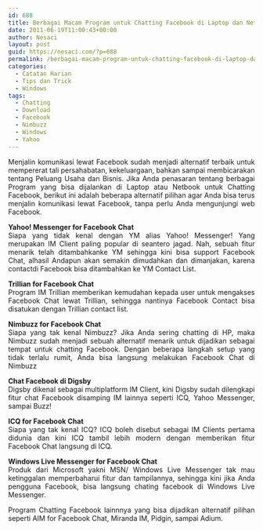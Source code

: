 ```yaml
---
id: 688
title: Berbagai Macam Program untuk Chatting Facebook di Laptop dan Netbook
date: 2011-06-19T11:00:43+00:00
author: Nesaci
layout: post
guid: https://nesaci.com/?p=688
permalink: /berbagai-macam-program-untuk-chatting-facebook-di-laptop-dan-netbook/
categories:
  - Catatan Harian
  - Tips dan Trick
  - Windows
tags:
  - Chatting
  - Download
  - Facebook
  - Nimbuzz
  - Windows
  - Yahoo
---
```

<p style="text-align: justify;">
  Menjalin komunikasi lewat Facebook sudah menjadi alternatif terbaik untuk mempererat tali persahabatan, kekeluargaan, bahkan sampai membicarakan tentang Peluang Usaha dan Bisnis. Jika Anda penasaran tentang berbagai Program yang bisa dijalankan di Laptop atau Netbook untuk Chatting Facebook, berikut ini adalah beberapa alternatif pilihan agar Anda bisa terus menjalin komunikasi lewat Facebook, tanpa perlu Anda mengunjungi web Facebook.
</p>

<p style="text-align: justify;">
  <strong>Yahoo! Messenger for Facebook Chat</strong><br /> Siapa yang tidak kenal dengan YM alias Yahoo! Messenger! Yang merupakan IM Client paling popular di seantero jagad. Nah, sebuah fitur menarik telah ditambahkanke YM sehingga kini bisa support Facebook Chat, alhasil Andapun akan semakin dimudahkan dan dimanjakan, karena contactdi Facebook bisa ditambahkan ke YM Contact List.
</p>

<p style="text-align: justify;">
  <strong>Trillian for Facebook Chat</strong><br /> Program IM Trillian memberikan kemudahan kepada user untuk mengakses Facebook Chat lewat Trillian, sehingga nantinya Facebook Contact bisa disatukan dengan Trillian contact list.
</p>

<p style="text-align: justify;">
  <strong>Nimbuzz for Facebook Chat</strong><br /> Siapa yang tak kenal Nimbuzz? Jika Anda sering chatting di HP, maka Nimbuzz sudah menjadi sebuah alternatif menarik untuk dijadikan sebagai tempat untuk chatting Facebook. Dengan beberapa langkah setup yang tidak terlalu rumit, Anda bisa langsung melakukan Facebook Chat di Nimbuzz
</p>

<p style="text-align: justify;">
  <strong>Chat Facebook di Digsby</strong><br /> Digsby dikenal sebagai multiplatform IM Client, kini Digsby sudah dilengkapi fitur chat Facebook disamping IM lainnya seperti ICQ, Yahoo Messenger, sampai Buzz!
</p>

<p style="text-align: justify;">
  <strong>ICQ for Facebook Chat</strong><br /> Siapa yang tak kenal ICQ? ICQ boleh disebut sebagai IM Clients pertama didunia dan kini ICQ tambil lebih modern dengan memberikan fitur Facebook Chat langsung di ICQ.
</p>

<p style="text-align: justify;">
  <strong>Windows Live Messenger for Facebook Chat</strong><br /> Produk dari Microsoft yakni MSN/ Windows Live Messenger tak mau ketinggalan memperbaharui fitur dan tampilannya, sehingga kini jika Anda pengguna Facebook, bisa langsung chating facebook di Windows Live Messenger.
</p>

<p style="text-align: justify;">
  Program Chatting Facebook lainnnya yang bisa dijadikan alternatif pilihan seperti AIM for Facebook Chat, Miranda IM, Pidgin, sampai Adium.
</p>